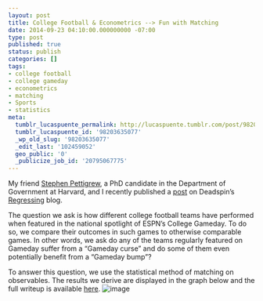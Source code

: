 ```yaml
---
layout: post
title: College Football & Econometrics --> Fun with Matching
date: 2014-09-23 04:10:00.000000000 -07:00
type: post
published: true
status: publish
categories: []
tags:
- college football
- college gameday
- econometrics
- matching
- Sports
- statistics
meta:
  tumblr_lucaspuente_permalink: http://lucaspuente.tumblr.com/post/98203635077/college-football-econometrics-fun-with
  tumblr_lucaspuente_id: '98203635077'
  _wp_old_slug: '98203635077'
  _edit_last: '102459052'
  geo_public: '0'
  _publicize_job_id: '20795067775'
---
```

<p>My <span class="il">friend</span> <a href="http://www.stephenpettigrew.com/"><span class="il">Stephen</span> Pettigrew</a>, a PhD candidate in the Department of Government at Harvard, and I recently published a <a href="http://regressing.deadspin.com/the-college-gameday-curse-is-real-for-some-teams-1626753840">post</a> on Deadspin’s <a href="http://regressing.deadspin.com/">Regressing</a> blog.</p>
<p>The question we ask is how different college football teams have performed when featured in the national spotlight of ESPN’s College Gameday. To do so, we compare their outcomes in such games to otherwise comparable games. In other words, we ask do any of the teams regularly featured on Gameday suffer from a “Gameday curse” and do some of them even potentially benefit from a “Gameday bump”?</p>
<p>To answer this question, we use the statistical method of matching on observables. The results we derive are displayed in the graph below and the full writeup is available <a href="http://regressing.deadspin.com/the-college-gameday-curse-is-real-for-some-teams-1626753840">here</a>. <img src="{{ site.baseurl }}/assets/tumblr_inline_ncc61oKJc91rkn0fa.png" alt="image" /></p>
<div></div>

